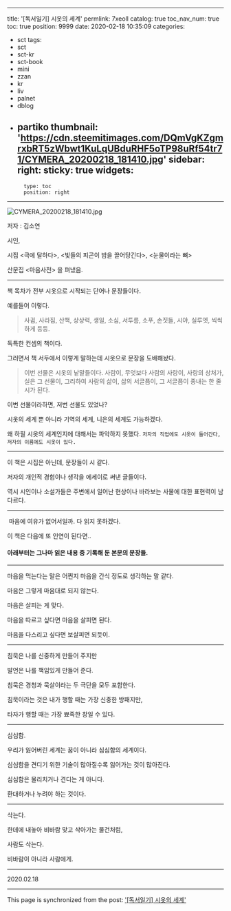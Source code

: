 
---
title: '[독서일기] 시옷의 세계'
permlink: 7xeoll
catalog: true
toc_nav_num: true
toc: true
position: 9999
date: 2020-02-18 10:35:09
categories:
- sct
tags:
- sct
- sct-kr
- sct-book
- mini
- zzan
- kr
- liv
- palnet
- dblog
- partiko
thumbnail: 'https://cdn.steemitimages.com/DQmVgKZgmrxbRT5zWbwt1KuLqUBduRHF5oTP98uRf54tr71/CYMERA_20200218_181410.jpg'
sidebar:
    right:
        sticky: true
widgets:
    -
        type: toc
        position: right
---


![CYMERA_20200218_181410.jpg](https://cdn.steemitimages.com/DQmVgKZgmrxbRT5zWbwt1KuLqUBduRHF5oTP98uRf54tr71/CYMERA_20200218_181410.jpg)

저자 : 김소연

시인,

시집 <극에 달하다>, <빛들의 피곤이 밤을 끌어당긴다>, <눈물이라는 뼈>

산문집 <마음사전> 을 펴냈음.

---

책 목차가 전부 시옷으로 시작되는 단어나 문장들이다.

예를들어 이렇다.

> 사귐, 사라짐, 산책, 상상력, 생일, 소심, 서투름, 소푸, 손짓들, 시야, 실루엣, 씩씩하게 등등.

독특한 컨셉의 책이다.

그러면서 책 서두에서 이렇게 말하는데 시옷으로 문장을 도배해놨다.

> 이번 선물은 시옷의 낱말들이다.
> 사람이, 무엇보다 사람의 사랑이, 사랑의 상처가, 실은 그 선물이,
> 그리하여 사람의 삶이, 삶의 서글픔이, 그 서글픔이 종내는 한 줄 시가 된다.

이번 선물이라하면, 저번 선물도 있었나?

시옷의 세계 뿐 아니라 기역의 세계, 니은의 세계도 가능하겠다.

왜 하필 시옷의 세계인지에 대해서는 파악하지 못했다.
`저자의 직업에도 시옷이 들어간다, 저자의 이름에도 시옷이 있다.`

---

이 책은 시집은 아닌데, 문장들이 시 같다.

저자의 개인적 경험이나 생각을 에세이로 써낸 글들이다.

역시 시인이나 소설가들은 주변에서 일어난 현상이나 바라보는 사물에 대한 표현력이 남다르다.

---

​
마음에 여유가 없어서일까. 다 읽지 못하겠다.

이 책은 다음에 또 인연이 된다면..

#### 아래부터는 그나마 읽은 내용 중 기록해 둔 본문의 문장들.

---

마음을 먹는다는 말은 어쩐지 마음을 간식 정도로 생각하는 말 같다.

마음은 그렇게 마음대로 되지 않는다.

마음은 살피는 게 맞다.

마음을 따르고 싶다면 마음을 살피면 된다.

마음을 다스리고 싶다면 보살피면 되듯이.

---

침묵은 나를 신중하게 만들어 주지만

발언은 나를 책임있게 만들어 준다.

침묵은 경청과 묵살이라는 두 극단을 모두 포함한다.

침묵이라는 것은 내가 행할 때는 가장 신중한 방패지만,

타자가 행할 때는 가장 뾰족한 창일 수 있다.

---

심심함.

우리가 잃어버린 세계는 꿈이 아니라 심심함의 세계이다.

심심함을 견디기 위한 기술이 많아질수록 잃어가는 것이 많아진다.

심심함은 물리치거나 견디는 게 아니다.

환대하거나 누려야 하는 것이다.

---

삭는다.

한데에 내놓아 비바람 맞고 삭아가는 물건처럼,

사람도 삭는다.

비바람이 아니라 사람에게.

---

2020.02.18

- - -

This page is synchronized from the post: ['[독서일기] 시옷의 세계'](https://steemit.com/@lucky2015/7xeoll)
